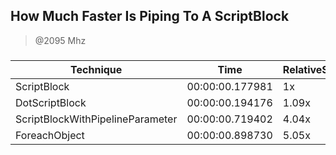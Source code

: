 
How Much Faster Is Piping To A ScriptBlock
------------------------------------------
> @2095 Mhz


### 


|Technique                       |Time           |RelativeSpeed|Throughput|
|--------------------------------|---------------|-------------|----------|
|ScriptBlock                     |00:00:00.177981|1x           |5753.4/s  |
|DotScriptBlock                  |00:00:00.194176|1.09x        |5273.54/s |
|ScriptBlockWithPipelineParameter|00:00:00.719402|4.04x        |1423.4/s  |
|ForeachObject                   |00:00:00.898730|5.05x        |1139.39/s |




